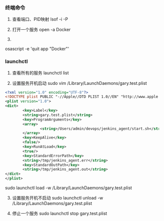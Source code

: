 
### 终端命令
1. 查看端口、PID映射
lsof -i -P

2. 打开一个服务
open -a Docker

3. 
osascript -e 'quit app "Docker"'

### launchctl
1. 查看所有的服务
launchctl list

2. 设置服务开机启动
sudo vim /Library/LaunchDaemons/gary.test.plist
```xml
<?xml version="1.0" encoding="UTF-8"?>
<!DOCTYPE plist PUBLIC "-//Apple//DTD PLIST 1.0//EN" "http://www.apple.com/DTDs/PropertyList-1.0.dtd">
<plist version="1.0">
<dict>
        <key>Label</key>
        <string>gary.test.plist</string>
        <key>ProgramArguments</key>
        <array>
                <string>/Users/admin/devops/jenkins_agent/start.sh</string>
        </array>
        <key>KeepAlive</key>
        <false/>
        <key>RunAtLoad</key>
        <true/>
        <key>StandardErrorPath</key>
        <string>/tmp/jenkins_agent.err</string>
        <key>StandardOutPath</key>
        <string>/tmp/jenkins_agent.out</string>
</dict>
</plist>
```
sudo launchctl load -w /Library/LaunchDaemons/gary.test.plist

3. 设置服务开机不启动
sudo launchctl unload -w /Library/LaunchDaemons/gary.test.plist

4. 停止一个服务
sudo launchctl stop gary.test.plist